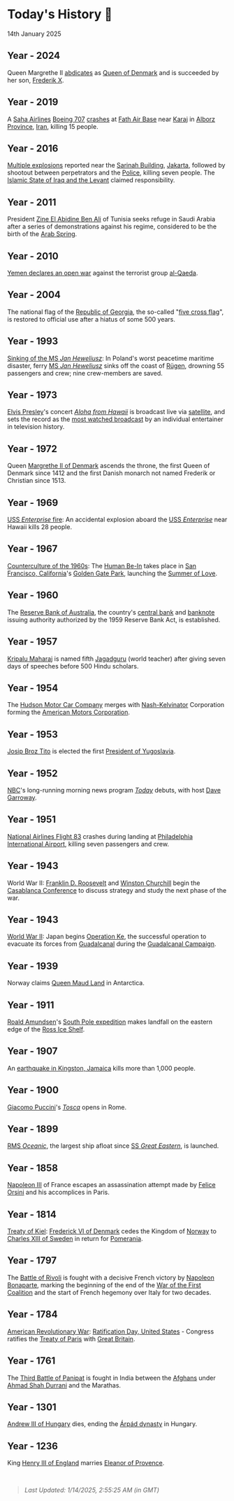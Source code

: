 
# Today's History 📜

14th January 2025


## Year - 2024
 Queen Margrethe II [abdicates](https://wikipedia.org/wiki/Abdication_of_Margrethe_II "Abdication of Margrethe II") as [Queen of Denmark](https://wikipedia.org/wiki/Monarchy_of_Denmark "Monarchy of Denmark") and is succeeded by her son, [Frederik X](https://wikipedia.org/wiki/Frederik_X "Frederik X").

## Year - 2019
 A [Saha Airlines](https://wikipedia.org/wiki/Saha_Airlines "Saha Airlines") [Boeing 707](https://wikipedia.org/wiki/Boeing_707 "Boeing 707") [crashes](https://wikipedia.org/wiki/2019_Saha_Airlines_Boeing_707_crash "2019 Saha Airlines Boeing 707 crash") at [Fath Air Base](https://wikipedia.org/wiki/Fath_Air_Base "Fath Air Base") near [Karaj](https://wikipedia.org/wiki/Karaj "Karaj") in [Alborz Province](https://wikipedia.org/wiki/Alborz_Province "Alborz Province"), [Iran](https://wikipedia.org/wiki/Iran "Iran"), killing 15 people.

## Year - 2016
 [Multiple explosions](https://wikipedia.org/wiki/2016_Jakarta_attacks "2016 Jakarta attacks") reported near the [Sarinah Building](https://wikipedia.org/wiki/Sarinah_Building "Sarinah Building"), [Jakarta](https://wikipedia.org/wiki/Jakarta "Jakarta"), followed by shootout between perpetrators and the [Police](https://wikipedia.org/wiki/Indonesian_National_Police "Indonesian National Police"), killing seven people. The [Islamic State of Iraq and the Levant](https://wikipedia.org/wiki/Islamic_State "Islamic State") claimed responsibility.

## Year - 2011
 President [Zine El Abidine Ben Ali](https://wikipedia.org/wiki/Zine_El_Abidine_Ben_Ali "Zine El Abidine Ben Ali") of Tunisia seeks refuge in Saudi Arabia after a series of demonstrations against his regime, considered to be the birth of the [Arab Spring](https://wikipedia.org/wiki/Arab_Spring "Arab Spring").

## Year - 2010
 [Yemen declares an open war](https://wikipedia.org/wiki/Al-Qaeda_insurgency_in_Yemen "Al-Qaeda insurgency in Yemen") against the terrorist group [al-Qaeda](https://wikipedia.org/wiki/Al-Qaeda "Al-Qaeda").

## Year - 2004
 The national flag of the [Republic of Georgia](https://wikipedia.org/wiki/Georgia_(country) "Georgia (country)"), the so-called "[five cross flag](https://wikipedia.org/wiki/Flag_of_Georgia_(country) "Flag of Georgia (country)")", is restored to official use after a hiatus of some 500 years.

## Year - 1993
 [Sinking of the MS <i>Jan Heweliusz</i>](https://wikipedia.org/wiki/Sinking_of_the_MS_Jan_Heweliusz "Sinking of the MS Jan Heweliusz"): In Poland's worst peacetime maritime disaster, ferry [MS <i>Jan Heweliusz</i>](https://wikipedia.org/wiki/MS_Jan_Heweliusz "MS Jan Heweliusz") sinks off the coast of [Rügen](https://wikipedia.org/wiki/R%C3%BCgen "Rügen"), drowning 55 passengers and crew; nine crew-members are saved.

## Year - 1973
 [Elvis Presley](https://wikipedia.org/wiki/Elvis_Presley "Elvis Presley")'s concert <i>[Aloha from Hawaii](https://wikipedia.org/wiki/Aloha_from_Hawaii "Aloha from Hawaii")</i> is broadcast live via [satellite](https://wikipedia.org/wiki/Communications_satellite "Communications satellite"), and sets the record as the [most watched broadcast](https://wikipedia.org/wiki/List_of_most_watched_television_broadcasts "List of most watched television broadcasts") by an individual entertainer in television history.

## Year - 1972
 Queen [Margrethe II of Denmark](https://wikipedia.org/wiki/Margrethe_II_of_Denmark "Margrethe II of Denmark") ascends the throne, the first Queen of Denmark since 1412 and the first Danish monarch not named Frederik or Christian since 1513.

## Year - 1969
 [USS <i>Enterprise</i> fire](https://wikipedia.org/wiki/USS_Enterprise_fire "USS Enterprise fire"): An accidental explosion aboard the [USS <i>Enterprise</i>](https://wikipedia.org/wiki/USS_Enterprise_(CVN-65) "USS Enterprise (CVN-65)") near Hawaii kills 28 people.

## Year - 1967
 [Counterculture of the 1960s](https://wikipedia.org/wiki/Counterculture_of_the_1960s "Counterculture of the 1960s"): The [Human Be-In](https://wikipedia.org/wiki/Human_Be-In "Human Be-In") takes place in [San Francisco, California](https://wikipedia.org/wiki/San_Francisco "San Francisco")'s [Golden Gate Park](https://wikipedia.org/wiki/Golden_Gate_Park "Golden Gate Park"), launching the [Summer of Love](https://wikipedia.org/wiki/Summer_of_Love "Summer of Love").

## Year - 1960
 The [Reserve Bank of Australia](https://wikipedia.org/wiki/Reserve_Bank_of_Australia "Reserve Bank of Australia"), the country's [central bank](https://wikipedia.org/wiki/Central_bank "Central bank") and [banknote](https://wikipedia.org/wiki/Banknote "Banknote") issuing authority authorized by the 1959 Reserve Bank Act, is established.

## Year - 1957
 [Kripalu Maharaj](https://wikipedia.org/wiki/Kripalu_Maharaj "Kripalu Maharaj") is named fifth [Jagadguru](https://wikipedia.org/wiki/Jagadguru "Jagadguru") (world teacher) after giving seven days of speeches before 500 Hindu scholars.

## Year - 1954
 The [Hudson Motor Car Company](https://wikipedia.org/wiki/Hudson_Motor_Car_Company "Hudson Motor Car Company") merges with [Nash-Kelvinator](https://wikipedia.org/wiki/Nash-Kelvinator "Nash-Kelvinator") Corporation forming the [American Motors Corporation](https://wikipedia.org/wiki/American_Motors_Corporation "American Motors Corporation").

## Year - 1953
 [Josip Broz Tito](https://wikipedia.org/wiki/Josip_Broz_Tito "Josip Broz Tito") is elected the first [President of Yugoslavia](https://wikipedia.org/wiki/List_of_heads_of_state_of_Yugoslavia "List of heads of state of Yugoslavia").

## Year - 1952
 [NBC](https://wikipedia.org/wiki/NBC "NBC")'s long-running morning news program <i>[Today](https://wikipedia.org/wiki/Today_(U.S._TV_program) "Today (U.S. TV program)")</i> debuts, with host [Dave Garroway](https://wikipedia.org/wiki/Dave_Garroway "Dave Garroway").

## Year - 1951
 [National Airlines Flight 83](https://wikipedia.org/wiki/National_Airlines_Flight_83 "National Airlines Flight 83") crashes during landing at [Philadelphia International Airport](https://wikipedia.org/wiki/Philadelphia_International_Airport "Philadelphia International Airport"), killing seven passengers and crew.

## Year - 1943
 World War II: [Franklin D. Roosevelt](https://wikipedia.org/wiki/Franklin_D._Roosevelt "Franklin D. Roosevelt") and [Winston Churchill](https://wikipedia.org/wiki/Winston_Churchill "Winston Churchill") begin the [Casablanca Conference](https://wikipedia.org/wiki/Casablanca_Conference "Casablanca Conference") to discuss strategy and study the next phase of the war.

## Year - 1943
 [World War II](https://wikipedia.org/wiki/World_War_II "World War II"): Japan begins [Operation Ke](https://wikipedia.org/wiki/Operation_Ke "Operation Ke"), the successful operation to evacuate its forces from [Guadalcanal](https://wikipedia.org/wiki/Guadalcanal "Guadalcanal") during the [Guadalcanal Campaign](https://wikipedia.org/wiki/Guadalcanal_Campaign "Guadalcanal Campaign").

## Year - 1939
 Norway claims [Queen Maud Land](https://wikipedia.org/wiki/Queen_Maud_Land "Queen Maud Land") in Antarctica.

## Year - 1911
 [Roald Amundsen](https://wikipedia.org/wiki/Roald_Amundsen "Roald Amundsen")'s [South Pole expedition](https://wikipedia.org/wiki/Amundsen%27s_South_Pole_expedition "Amundsen's South Pole expedition") makes landfall on the eastern edge of the [Ross Ice Shelf](https://wikipedia.org/wiki/Ross_Ice_Shelf "Ross Ice Shelf").

## Year - 1907
 An [earthquake in Kingston, Jamaica](https://wikipedia.org/wiki/1907_Kingston_earthquake "1907 Kingston earthquake") kills more than 1,000 people.

## Year - 1900
 [Giacomo Puccini](https://wikipedia.org/wiki/Giacomo_Puccini "Giacomo Puccini")'s <i>[Tosca](https://wikipedia.org/wiki/Tosca "Tosca")</i> opens in Rome.

## Year - 1899
 [RMS <i>Oceanic</i>](https://wikipedia.org/wiki/RMS_Oceanic_(1899) "RMS Oceanic (1899)"), the largest ship afloat since [SS <i>Great Eastern</i>](https://wikipedia.org/wiki/SS_Great_Eastern "SS Great Eastern"), is launched.

## Year - 1858
 [Napoleon III](https://wikipedia.org/wiki/Napoleon_III "Napoleon III") of France escapes an assassination attempt made by [Felice Orsini](https://wikipedia.org/wiki/Felice_Orsini "Felice Orsini") and his accomplices in Paris.

## Year - 1814
 [Treaty of Kiel](https://wikipedia.org/wiki/Treaty_of_Kiel "Treaty of Kiel"): [Frederick VI of Denmark](https://wikipedia.org/wiki/Frederick_VI_of_Denmark "Frederick VI of Denmark") cedes the Kingdom of [Norway](https://wikipedia.org/wiki/Norway "Norway") to [Charles XIII of Sweden](https://wikipedia.org/wiki/Charles_XIII_of_Sweden "Charles XIII of Sweden") in return for [Pomerania](https://wikipedia.org/wiki/Pomerania "Pomerania").

## Year - 1797
 The [Battle of Rivoli](https://wikipedia.org/wiki/Battle_of_Rivoli "Battle of Rivoli") is fought with a decisive French victory by [Napoleon Bonaparte](https://wikipedia.org/wiki/Napoleon_Bonaparte "Napoleon Bonaparte"), marking the beginning of the end of the [War of the First Coalition](https://wikipedia.org/wiki/War_of_the_First_Coalition "War of the First Coalition") and the start of French hegemony over Italy for two decades.

## Year - 1784
 [American Revolutionary War](https://wikipedia.org/wiki/American_Revolutionary_War "American Revolutionary War"): [Ratification Day, United States](https://wikipedia.org/wiki/Ratification_Day_(United_States) "Ratification Day (United States)") - Congress ratifies the [Treaty of Paris](https://wikipedia.org/wiki/Treaty_of_Paris_(1783) "Treaty of Paris (1783)") with [Great Britain](https://wikipedia.org/wiki/Kingdom_of_Great_Britain "Kingdom of Great Britain").

## Year - 1761
 The [Third Battle of Panipat](https://wikipedia.org/wiki/Third_Battle_of_Panipat "Third Battle of Panipat") is fought in India between the [Afghans](https://wikipedia.org/wiki/Afghanistan "Afghanistan") under [Ahmad Shah Durrani](https://wikipedia.org/wiki/Ahmad_Shah_Durrani "Ahmad Shah Durrani") and the Marathas.

## Year - 1301
 [Andrew III of Hungary](https://wikipedia.org/wiki/Andrew_III_of_Hungary "Andrew III of Hungary") dies, ending the [Árpád dynasty](https://wikipedia.org/wiki/%C3%81rp%C3%A1d_dynasty "Árpád dynasty") in Hungary.

## Year - 1236
 King [Henry III of England](https://wikipedia.org/wiki/Henry_III_of_England "Henry III of England") marries [Eleanor of Provence](https://wikipedia.org/wiki/Eleanor_of_Provence "Eleanor of Provence").

<br />

> _Last Updated: 1/14/2025, 2:55:25 AM (in GMT)_
